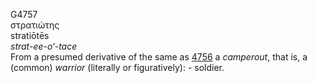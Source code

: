 <body>
  <p>G4757<br>  στρατιώτης  <br> stratiōtēs  <br><i>strat-ee-o‘-tace </i><br>From a presumed derivative of the same as <a href="g4756.htm">4756</a>  a <i>camperout</i>, that is, a (common) <i>warrior</i> (literally or figuratively): - soldier.<br></p>
 </body>
